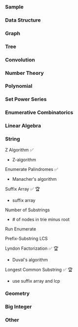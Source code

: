 <h3>Sample</h3>

<h3>Data Structure</h3>

<h3>Graph</h3>

<h3>Tree</h3>

<h3>Convolution</h3>

<h3>Number Theory</h3>

<h3>Polynomial</h3>

<h3>Set Power Series</h3>

<h3>Enumerative Combinatorics</h3>

<h3>Linear Algebra</h3>

<h3>String</h3>

Z Algorithm ✅
- Z-algorithm

Enumerate Palindromes ✅
- Manacher's algorithm

Suffix Array ✅ 🏆
- suffix array

Number of Substrings
- \# of nodes in trie minus root

Run Enumerate

Prefix-Substring LCS

Lyndon Factorization ✅ 🏆
- Duval's algorithm

Longest Common Substring ✅ 🏆
- use suffix array and lcp

<h3>Geometry</h3>

<h3>Big Integer</h3>

<h3>Other</h3>

